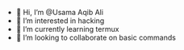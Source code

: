 - 👋 Hi, I’m @Usama Aqib Ali
- 👀 I’m interested in hacking
- 🌱 I’m currently learning termux
- 💞️ I’m looking to collaborate on basic commands


<!---
RabiaAqib/RabiaAqib is a ✨ special ✨ repository because its `README.md` (this file) appears on your GitHub profile.
You can click the Preview link to take a look at your changes.
--->
